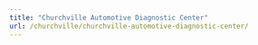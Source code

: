 ```yaml
---
title: "Churchville Automotive Diagnostic Center"
url: /churchville/churchville-automotive-diagnostic-center/
---
```


